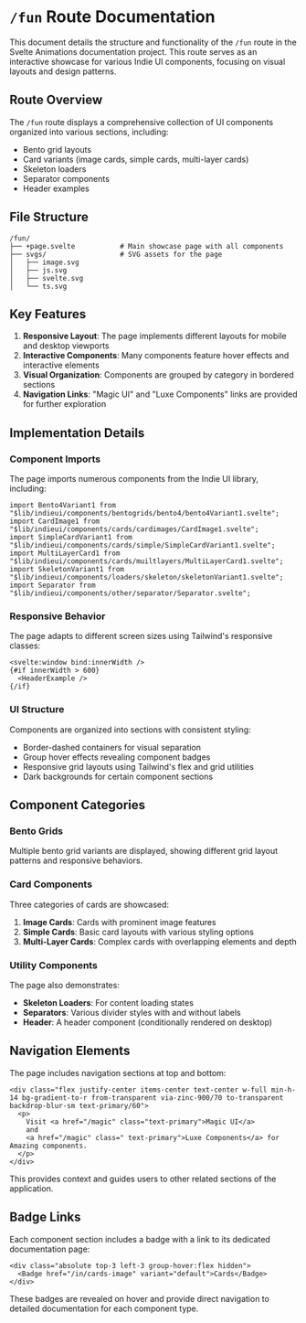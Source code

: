 # `/fun` Route Documentation

This document details the structure and functionality of the `/fun` route in the Svelte Animations documentation project. This route serves as an interactive showcase for various Indie UI components, focusing on visual layouts and design patterns.

## Route Overview

The `/fun` route displays a comprehensive collection of UI components organized into various sections, including:
- Bento grid layouts
- Card variants (image cards, simple cards, multi-layer cards)
- Skeleton loaders
- Separator components
- Header examples

## File Structure

```
/fun/
├── +page.svelte           # Main showcase page with all components
├── svgs/                  # SVG assets for the page
│   ├── image.svg
│   ├── js.svg
│   ├── svelte.svg
│   └── ts.svg
```

## Key Features

1. **Responsive Layout**: The page implements different layouts for mobile and desktop viewports
2. **Interactive Components**: Many components feature hover effects and interactive elements
3. **Visual Organization**: Components are grouped by category in bordered sections
4. **Navigation Links**: "Magic UI" and "Luxe Components" links are provided for further exploration

## Implementation Details

### Component Imports

The page imports numerous components from the Indie UI library, including:

```svelte
import Bento4Variant1 from "$lib/indieui/components/bentogrids/bento4/bento4Variant1.svelte";
import CardImage1 from "$lib/indieui/components/cards/cardimages/CardImage1.svelte";
import SimpleCardVariant1 from "$lib/indieui/components/cards/simple/SimpleCardVariant1.svelte";
import MultiLayerCard1 from "$lib/indieui/components/cards/muiltlayers/MultiLayerCard1.svelte";
import SkeletonVariant1 from "$lib/indieui/components/loaders/skeleton/skeletonVariant1.svelte";
import Separator from "$lib/indieui/components/other/separator/Separator.svelte";
```

### Responsive Behavior

The page adapts to different screen sizes using Tailwind's responsive classes:

```svelte
<svelte:window bind:innerWidth />
{#if innerWidth > 600}
  <HeaderExample />
{/if}
```

### UI Structure

Components are organized into sections with consistent styling:
- Border-dashed containers for visual separation
- Group hover effects revealing component badges
- Responsive grid layouts using Tailwind's flex and grid utilities
- Dark backgrounds for certain component sections

## Component Categories

### Bento Grids
Multiple bento grid variants are displayed, showing different grid layout patterns and responsive behaviors.

### Card Components
Three categories of cards are showcased:
1. **Image Cards**: Cards with prominent image features
2. **Simple Cards**: Basic card layouts with various styling options
3. **Multi-Layer Cards**: Complex cards with overlapping elements and depth

### Utility Components
The page also demonstrates:
- **Skeleton Loaders**: For content loading states
- **Separators**: Various divider styles with and without labels
- **Header**: A header component (conditionally rendered on desktop)

## Navigation Elements

The page includes navigation sections at top and bottom:

```svelte
<div class="flex justify-center items-center text-center w-full min-h-14 bg-gradient-to-r from-transparent via-zinc-900/70 to-transparent backdrop-blur-sm text-primary/60">
  <p>
    Visit <a href="/magic" class="text-primary">Magic UI</a>
    and
    <a href="/magic" class=" text-primary">Luxe Components</a> for Amazing components.
  </p>
</div>
```

This provides context and guides users to other related sections of the application.

## Badge Links

Each component section includes a badge with a link to its dedicated documentation page:

```svelte
<div class="absolute top-3 left-3 group-hover:flex hidden">
  <Badge href="/in/cards-image" variant="default">Cards</Badge>
</div>
```

These badges are revealed on hover and provide direct navigation to detailed documentation for each component type.